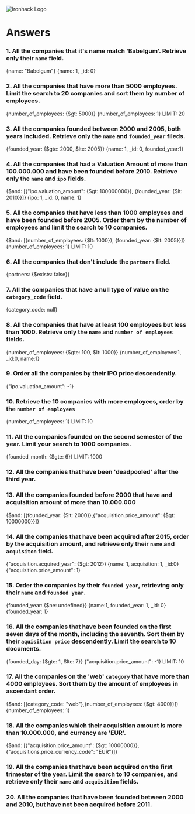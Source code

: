 ![Ironhack Logo](https://i.imgur.com/1QgrNNw.png)

# Answers

### 1. All the companies that it's name match 'Babelgum'. Retrieve only their `name` field.

{name: "Babelgum"}
{name: 1, _id: 0}

### 2. All the companies that have more than 5000 employees. Limit the search to 20 companies and sort them by **number of employees**.

{number_of_employees: {$gt: 5000}}
{number_of_employees: 1}
LIMIT: 20

### 3. All the companies founded between 2000 and 2005, both years included. Retrieve only the `name` and `founded_year` fileds.

{founded_year: {$gte: 2000, $lte: 2005}}
{name: 1, _id: 0, founded_year:1}

### 4. All the companies that had a Valuation Amount of more than 100.000.000 and have been founded before 2010. Retrieve only the `name` and `ipo` fields.

{$and: [{"ipo.valuation_amount": {$gt: 100000000}}, {founded_year: {$lt: 2010}}]}
{ipo: 1, _id: 0, name: 1}

### 5. All the companies that have less than 1000 employees and have been founded before 2005. Order them by the number of employees and limit the search to 10 companies.

{$and: [{number_of_employees: {$lt: 1000}}, {founded_year: {$lt: 2005}}]}
{number_of_employees: 1}
LIMIT: 10

### 6. All the companies that don't include the `partners` field.

{partners: {$exists: false}}

### 7. All the companies that have a null type of value on the `category_code` field.

{category_code: null}

### 8. All the companies that have at least 100 employees but less than 1000. Retrieve only the `name` and `number of employees` fields.

{number_of_employees: {$gte: 100, $lt: 1000}}
{number_of_employees:1, _id:0, name:1}

### 9. Order all the companies by their IPO price descendently.

{"ipo.valuation_amount": -1}

### 10. Retrieve the 10 companies with more employees, order by the `number of employees`

{number_of_employees: 1}
LIMIT: 10

### 11. All the companies founded on the second semester of the year. Limit your search to 1000 companies.

{founded_month: {$gte: 6}}
LIMIT: 1000

### 12. All the companies that have been 'deadpooled' after the third year.

<!-- Your Code Goes Here -->

### 13. All the companies founded before 2000 that have and acquisition amount of more than 10.000.000

{$and: [{founded_year: {$lt: 2000}},{"acquisition.price_amount": {$gt: 10000000}}]}

### 14. All the companies that have been acquired after 2015, order by the acquisition amount, and retrieve only their `name` and `acquisiton` field.

{"acquisition.acquired_year": {$gt: 2012}}
{name: 1, acquisition: 1, _id:0}
{"acquisition.price_amount": 1}

### 15. Order the companies by their `founded year`, retrieving only their `name` and `founded year`.

{founded_year: {$ne: undefined}}
{name:1, founded_year: 1, _id: 0}
{founded_year: 1}

### 16. All the companies that have been founded on the first seven days of the month, including the seventh. Sort them by their `aquisition price` descendently. Limit the search to 10 documents.

{founded_day: {$gte: 1, $lte: 7}}
{"acquisition.price_amount": -1}
LIMIT: 10

### 17. All the companies on the 'web' `category` that have more than 4000 employees. Sort them by the amount of employees in ascendant order.

{$and: [{category_code: "web"},{number_of_employees: {$gt: 4000}}]}
{number_of_employees: 1}

### 18. All the companies which their acquisition amount is more than 10.000.000, and currency are 'EUR'.

{$and: [{"acquisition.price_amount": {$gt: 10000000}},{"acquisitions.price_currency_code": "EUR"}]}

### 19. All the companies that have been acquired on the first trimester of the year. Limit the search to 10 companies, and retrieve only their `name` and `acquisition` fields.

<!-- Your Code Goes Here -->

### 20. All the companies that have been founded between 2000 and 2010, but have not been acquired before 2011.

<!-- Your Code Goes Here -->
